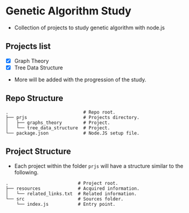 # Genetic Algorithm Study

- Collection of projects to study genetic algorithm with node.js

## Projects list

- [x] Graph Theory
- [x] Tree Data Structure

- More will be added with the progression of the study.

## Repo Structure
```
.                            # Repo root.
├── prjs                     # Projects directory.
│   ├── graphs_theory        # Project.
│   └── tree_data_structure  # Project.
└── package.json             # Node.JS setup file.
```

## Project Structure
- Each project within the folder ``prjs`` will have a structure similar to the following.
```
.                          # Project root.
├── resources              # Acquired information.
│   └── related_links.txt  # Related information.
└── src                    # Sources folder.
    └── index.js           # Entry point.
```
